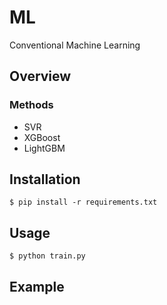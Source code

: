 # ML
Conventional Machine Learning


## Overview

### Methods
- SVR
- XGBoost
- LightGBM

## Installation
```
$ pip install -r requirements.txt
```

## Usage
```
$ python train.py
```

## Example